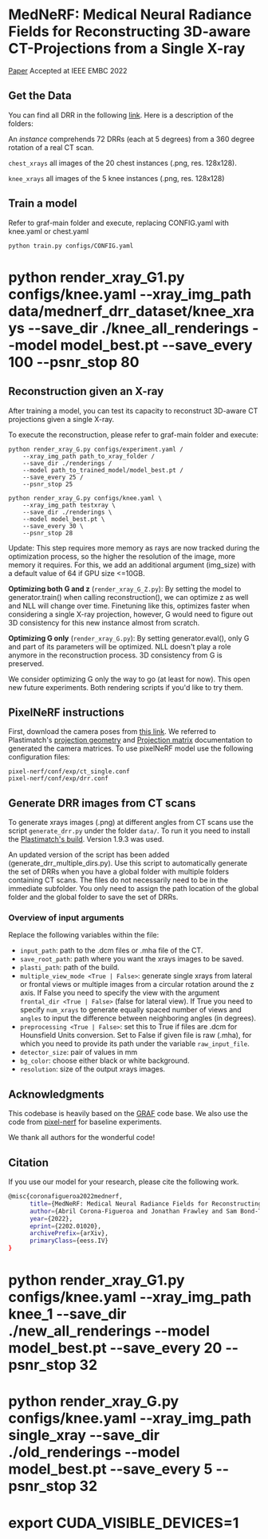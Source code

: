 # MedNeRF: Medical Neural Radiance Fields for Reconstructing 3D-aware CT-Projections from a Single X-ray

[Paper](https://arxiv.org/abs/2202.01020)
Accepted at IEEE EMBC 2022


## Get the Data
You can find all DRR in the following [link](https://drive.google.com/file/d/1_EJX3LnRMG5uXEhZ63C2eYoY4hjwmipP/view?usp=sharing). Here is a description of the folders:

An <em>instance</em> comprehends 72 DRRs (each at 5 degrees) from a 360 degree rotation of a real CT scan.


`chest_xrays` all images of the 20 chest instances (.png, res. 128x128).

`knee_xrays` all images of the 5 knee instances (.png, res. 128x128)

## Train a model
Refer to graf-main folder and execute, replacing CONFIG.yaml with knee.yaml or chest.yaml
```
python train.py configs/CONFIG.yaml
```
# python render_xray_G1.py configs/knee.yaml     --xray_img_path data/mednerf_drr_dataset/knee_xrays     --save_dir ./knee_all_renderings     --model model_best.pt     --save_every 100     --psnr_stop 80

## Reconstruction given an X-ray
After training a model, you can test its capacity to reconstruct 3D-aware CT projections given a single X-ray. 

To execute the reconstruction, please refer to graf-main folder and execute:
```
python render_xray_G.py configs/experiment.yaml /
    --xray_img_path path_to_xray_folder /
    --save_dir ./renderings /
    --model path_to_trained_model/model_best.pt /
    --save_every 25 /
    --psnr_stop 25 
```

```
python render_xray_G.py configs/knee.yaml \
    --xray_img_path testxray \
    --save_dir ./renderings \
    --model model_best.pt \
    --save_every 30 \
    --psnr_stop 28 
```

Update: This step requires more memory as rays are now tracked during the optimization process, so the higher the resolution of the image, more memory it requires. For this, we add an additional argument (img_size) with a default value of 64 if GPU size <=10GB.

**Optimizing both G and z** (`render_xray_G_Z.py`): By setting the model to generator.train() when calling reconstruction(), we can optimize z as well and NLL will change over time. Finetuning like this, optimizes faster when considering a single X-ray projection, however, G would need to figure out 3D consistency for this new instance almost from scratch.

**Optimizing G only** (`render_xray_G.py`): By setting generator.eval(), only G and part of its parameters will be optimized. NLL doesn't play a role anymore in the reconstruction process. 3D consistency from G is preserved.

We consider optimizing G only the way to go (at least for now). This open new future experiments. Both rendering scripts if you'd like to try them. 

## PixelNeRF instructions
First, download the camera poses from [this link](https://drive.google.com/file/d/1xasjb7Q2nROiwDDeUVHrC6GjIEAm0HRs/view?usp=sharing). We referred to Plastimatch's [projection geometry](http://plastimatch.org/proj_geometry_15.html) and [Projection matrix](http://plastimatch.org/proj_mat_file_format.html) documentation to generated the camera matrices. To use pixelNeRF model use the following configuration files:

```
pixel-nerf/conf/exp/ct_single.conf
pixel-nerf/conf/exp/drr.conf
```

## Generate DRR images from CT scans
To generate xrays images (.png) at different angles from CT scans use the script `generate_drr.py` under the folder `data/`. To run it you need to install the [Plastimatch's build](http://plastimatch.org/). Version 1.9.3 was used.

An updated version of the script has been added (generate_drr_multiple_dirs.py). Use this script to automatically generate the set of DRRs when you have a global folder with multiple folders containing CT scans. The files do not necessarily need to be in the immediate subfolder. You only need to assign the path location of the global folder and the global folder to save the set of DRRs.

### Overview of input arguments
Replace the following variables within the file:

- `input_path`: path to the .dcm files or .mha file of the CT.
- `save_root_path`: path where you want the xrays images to be saved. 
- `plasti_path`: path of the build. 
- `multiple_view_mode <True | False>`: generate single xrays from lateral or frontal views or multiple images from a circular rotation around the z axis.
    If False you need to specify the view with the argument `frontal_dir <True | False>` (false for lateral view).
    If True you need to specify `num_xrays` to generate equally spaced number of views and `angles` to input the difference between neighboring angles (in  degrees).
- `preprocessing <True | False>`: set this to True if files are .dcm for Hounsfield Units conversion. Set to False if given file is raw (.mha), for which       you need to provide its path under the variable `raw_input_file`.
- `detector_size`: pair of values in mm
- `bg_color`: choose either black or white background.
- `resolution`: size of the output xrays images.

## Acknowledgments

This codebase is heavily based on the [GRAF](https://github.com/autonomousvision/graf) code base. We also use the code from [pixel-nerf](https://github.com/sxyu/pixel-nerf) for baseline experiments.

We thank all authors for the wonderful code!

## Citation
If you use our model for your research, please cite the following work.

```bash
@misc{coronafigueroa2022mednerf,
      title={MedNeRF: Medical Neural Radiance Fields for Reconstructing 3D-aware CT-Projections from a Single X-ray}, 
      author={Abril Corona-Figueroa and Jonathan Frawley and Sam Bond-Taylor and Sarath Bethapudi and Hubert P. H. Shum and Chris G. Willcocks},
      year={2022},
      eprint={2202.01020},
      archivePrefix={arXiv},
      primaryClass={eess.IV}
}
```


# python render_xray_G1.py configs/knee.yaml     --xray_img_path knee_1      --save_dir ./new_all_renderings     --model model_best.pt     --save_every 20     --psnr_stop 32
# python render_xray_G.py configs/knee.yaml     --xray_img_path single_xray     --save_dir ./old_renderings     --model model_best.pt     --save_every 5    --psnr_stop 32
# export CUDA_VISIBLE_DEVICES=1